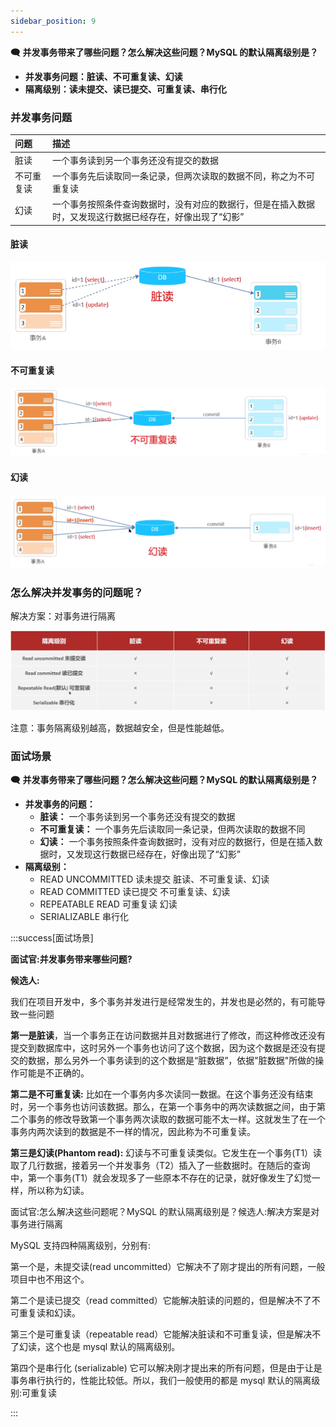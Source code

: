 ```yaml
---
sidebar_position: 9
---
```


**🗨️** **并发事务带来了哪些问题？怎么解决这些问题？MySQL 的默认隔离级别是？**

+ **并发事务问题：脏读、不可重复读、幻读**
+ **隔离级别：读未提交、读已提交、****可重复读****、串行化**

### 并发事务问题
| 问题 | 描述 |
| :--- | :--- |
| 脏读 | 一个事务读到另一个事务还没有提交的数据 |
| 不可重复读 | 一个事务先后读取同一条记录，但两次读取的数据不同，称之为不可重复读 |
| 幻读 | 一个事务按照条件查询数据时，没有对应的数据行，但是在插入数据时，又发现这行数据已经存在，好像出现了“幻影” |


#### 脏读
![](./image/image_6e970ae9-2946-4799-965c-3ea9c19112ed.png)

#### 不可重复读
![](./image/image_2bc4d0f7-8919-48f6-bfb7-a07c9c77513f.png)

#### 幻读
![](./image/image_3498452f-ff2a-406d-b173-2e76341c7cc5.png)

### 怎么解决并发事务的问题呢？
解决方案：对事务进行隔离

![](./image/image_2dd3afca-27c9-477d-aa62-96ef119ce89a.png)

注意：事务隔离级别越高，数据越安全，但是性能越低。



### 面试场景
**🗨️** **并发事务带来了哪些问题？怎么解决这些问题？MySQL 的默认隔离级别是？**

+ **并发事务的问题：**
    - **脏读：** 一个事务读到另一个事务还没有提交的数据
    - **不可重复读：** 一个事务先后读取同一条记录，但两次读取的数据不同
    - **幻读：** 一个事务按照条件查询数据时，没有对应的数据行，但是在插入数据时，又发现这行数据已经存在，好像出现了“幻影”
+ **隔离级别：**
    - READ UNCOMMITTED	读未提交		脏读、不可重复读、幻读
    - READ COMMITTED		读已提交		不可重复读、幻读
    - REPEATABLE READ		可重复读		幻读
    - SERIALIZABLE			串行化



:::success[面试场景]

**面试官:并发事务带来哪些问题?**

**候选人:**

我们在项目开发中，多个事务并发进行是经常发生的，并发也是必然的，有可能导致一些问题

**第一是脏读**，当一个事务正在访问数据并且对数据进行了修改，而这种修改还没有提交到数据库中，这时另外一个事务也访问了这个数据，因为这个数据是还没有提交的数据，那么另外一个事务读到的这个数据是“脏数据”，依据"脏数据"所做的操作可能是不正确的。

**第二是不可重复读:** 比如在一个事务内多次读同一数据。在这个事务还没有结束时，另一个事务也访问该数据。那么，在第一个事务中的两次读数据之间，由于第二个事务的修改导致第一个事务两次读取的数据可能不太一样。这就发生了在一个事务内两次读到的数据是不一样的情况，因此称为不可重复读。

**第三是幻读(Phantom read):** 幻读与不可重复读类似。它发生在一个事务(T1）读取了几行数据，接着另一个并发事务（T2）插入了一些数据时。在随后的查询中，第一个事务(T1）就会发现多了一些原本不存在的记录，就好像发生了幻觉一样，所以称为幻读。

面试官:怎么解决这些问题呢？MySQL 的默认隔离级别是？候选人:解决方案是对事务进行隔离

MySQL 支持四种隔离级别，分别有:

第一个是，未提交读(read uncommitted）它解决不了刚才提出的所有问题，一般项目中也不用这个。

第二个是读已提交（read committed）它能解决脏读的问题的，但是解决不了不可重复读和幻读。

第三个是可重复读（repeatable read）它能解决脏读和不可重复读，但是解决不了幻读，这个也是 mysql 默认的隔离级别。

第四个是串行化 (serializable) 它可以解决刚才提出来的所有问题，但是由于让是事务串行执行的，性能比较低。所以，我们一般使用的都是 mysql 默认的隔离级别:可重复读

:::

